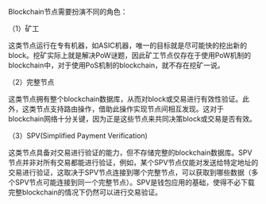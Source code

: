 Blockchain节点需要扮演不同的角色：

（1）矿工

这类节点运行在专有机器，如ASIC机器，唯一的目标就是尽可能快的挖出新的block。挖矿实际上就是解决PoW谜题，因此矿工节点仅存在于使用PoW机制的blockchain中，对于使用PoS机制的blockchain，就不存在挖矿一说。

（2）完整节点

这类节点拥有整个blockchain数据库，从而对block或交易进行有效性验证。此外，这类节点支持路由操作，借助此操作实现节点间相互发现。这对于blockchain网络十分关键，因为正是这些节点来共同决策block或交易是否有效。

（3）SPV\(Simplified Payment Verification\)

这类节点具备对交易进行验证的能力，但不存储完整的blockchain数据库。SPV节点并非对所有交易都能进行验证，例如，某个SPV节点仅能对发送给特定地址的交易进行验证，这取决于SPV节点连接到哪个完整节点，可以获取到哪些数据（多个SPV节点可能连接到同一个完整节点）。SPV是钱包应用的基础，使得不必下载完整blockchain的情况下仍然可以进行交易验证。

